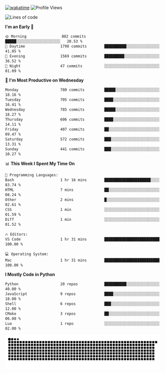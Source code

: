 [![wakatime](https://wakatime.com/badge/user/b920b284-3cde-4cd4-b72e-f7f22d050b16.svg)](https://wakatime.com/@b920b284-3cde-4cd4-b72e-f7f22d050b16)
![Profile Views](http://img.shields.io/badge/Profile%20Views-4586-blue)
<!--START_SECTION:waka-->
![Lines of code](https://img.shields.io/badge/From%20Hello%20World%20I%27ve%20Written-5.1%20million%20lines%20of%20code-blue)

**I'm an Early 🐤** 

```text
🌞 Morning                882 commits         █████░░░░░░░░░░░░░░░░░░░░   20.53 % 
🌆 Daytime                1798 commits        ██████████░░░░░░░░░░░░░░░   41.85 % 
🌃 Evening                1569 commits        █████████░░░░░░░░░░░░░░░░   36.52 % 
🌙 Night                  47 commits          ░░░░░░░░░░░░░░░░░░░░░░░░░   01.09 % 
```
📅 **I'm Most Productive on Wednesday** 

```text
Monday                   780 commits         █████░░░░░░░░░░░░░░░░░░░░   18.16 % 
Tuesday                  705 commits         ████░░░░░░░░░░░░░░░░░░░░░   16.41 % 
Wednesday                785 commits         █████░░░░░░░░░░░░░░░░░░░░   18.27 % 
Thursday                 606 commits         ████░░░░░░░░░░░░░░░░░░░░░   14.11 % 
Friday                   407 commits         ██░░░░░░░░░░░░░░░░░░░░░░░   09.47 % 
Saturday                 572 commits         ███░░░░░░░░░░░░░░░░░░░░░░   13.31 % 
Sunday                   441 commits         ███░░░░░░░░░░░░░░░░░░░░░░   10.27 % 
```


📊 **This Week I Spent My Time On** 

```text
💬 Programming Languages: 
Bash                     1 hr 16 mins        █████████████████████░░░░   83.74 % 
HTML                     7 mins              ██░░░░░░░░░░░░░░░░░░░░░░░   08.24 % 
Other                    2 mins              █░░░░░░░░░░░░░░░░░░░░░░░░   02.61 % 
CSS                      1 min               ░░░░░░░░░░░░░░░░░░░░░░░░░   01.59 % 
Diff                     1 min               ░░░░░░░░░░░░░░░░░░░░░░░░░   01.52 % 

🔥 Editors: 
VS Code                  1 hr 31 mins        █████████████████████████   100.00 % 

💻 Operating System: 
Mac                      1 hr 31 mins        █████████████████████████   100.00 % 
```

**I Mostly Code in Python** 

```text
Python                   20 repos            ██████████░░░░░░░░░░░░░░░   40.00 % 
JavaScript               9 repos             ████░░░░░░░░░░░░░░░░░░░░░   18.00 % 
Shell                    6 repos             ███░░░░░░░░░░░░░░░░░░░░░░   12.00 % 
CMake                    3 repos             ██░░░░░░░░░░░░░░░░░░░░░░░   06.00 % 
Lua                      1 repo              ░░░░░░░░░░░░░░░░░░░░░░░░░   02.00 % 
```




<!--END_SECTION:waka-->
![Snake animation](https://raw.githubusercontent.com/timmypidashev/timmypidashev/main/commits.svg)
